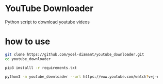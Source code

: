 # YouTube Downloader
Python script to download youtube videos

# how to use 
```bash
git clone https://github.com/yoel-diamant/youtube_downloader.git
cd youtube_downloader 

pip3 installl -r requirements.txt

python3 -m youtube_downloader --url https://www.youtube.com/watch?v=j-nS_8ekjVE --output /patch/to/save.mp4
```
